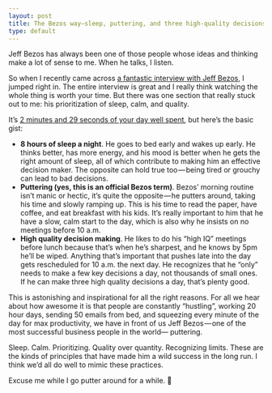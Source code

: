 ```yaml
---
layout: post
title: The Bezos way—sleep, puttering, and three high-quality decisions a day
type: default
---
```


Jeff Bezos has always been one of those people whose ideas and thinking make a lot of sense to me. When he talks, I listen.

So when I recently came across [a fantastic interview with Jeff Bezos](https://www.youtube.com/watch?v=f3NBQcAqyu4), I jumped right in. The entire interview is great and I really think watching the whole thing is worth your time. But there was one section that really stuck out to me: his prioritization of sleep, calm, and quality.

It’s [2 minutes and 29 seconds of your day well spent](https://www.youtube.com/watch?v=kfY3uRCvEMo), but here’s the basic gist:

* **8 hours of sleep a night**. He goes to bed early and wakes up early. He thinks better, has more energy, and his mood is better when he gets the right amount of sleep, all of which contribute to making him an effective decision maker. The opposite can hold true too — being tired or grouchy can lead to bad decisions.
* **Puttering (yes, this is an official Bezos term)**. Bezos’ morning routine isn’t manic or hectic, it’s quite the opposite — he putters around, taking his time and slowly ramping up. This is his time to read the paper, have coffee, and eat breakfast with his kids. It’s really important to him that he have a slow, calm start to the day, which is also why he insists on no meetings before 10 a.m.
* **High quality decision making**. He likes to do his “high IQ” meetings before lunch because that’s when he’s sharpest, and he knows by 5pm he’ll be wiped. Anything that’s important that pushes late into the day gets rescheduled for 10 a.m. the next day. He recognizes that he “only” needs to make a few key decisions a day, not thousands of small ones. If he can make three high quality decisions a day, that’s plenty good.

This is astonishing and inspirational for all the right reasons. For all we hear about how awesome it is that people are constantly “hustling”, working 20 hour days, sending 50 emails from bed, and squeezing every minute of the day for max productivity, we have in front of us Jeff Bezos — one of the most successful business people in the world— puttering.

Sleep. Calm. Prioritizing. Quality over quantity. Recognizing limits. These are the kinds of principles that have made him a wild success in the long run. I think we’d all do well to mimic these practices.

Excuse me while I go putter around for a while. 🚶
